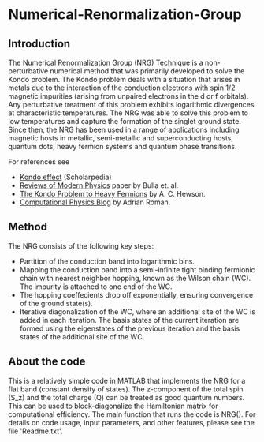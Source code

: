 # Numerical-Renormalization-Group

## Introduction

The Numerical Renormalization Group (NRG) Technique is a non-perturbative numerical method that was primarily developed to solve the Kondo problem. The Kondo problem deals with a situation that arises in metals due to the interaction of the conduction electrons with spin 1/2 magnetic impurities (arising from unpaired electrons in the d or f orbitals). Any perturbative treatment of this problem exhibits logarithmic divergences at characteristic temperatures. The NRG was able to solve this problem to low temperatures and capture the formation of the singlet ground state. Since then, the NRG has been used in a range of applications including magnetic hosts in metallic, semi-metallic and superconducting hosts, quantum dots, heavy fermion systems and quantum phase transitions. 

For references see
* [Kondo effect](http://www.scholarpedia.org/article/Kondo_effect) (Scholarpedia)
* [Reviews of Modern Physics](https://doi.org/10.1103/RevModPhys.80.395) paper by Bulla et. al.
* [The Kondo Problem to Heavy Fermions](https://doi.org/10.1017/CBO9780511470752) by A. C. Hewson.
* [Computational Physics Blog](https://compphys.go.ro/the-numerical-renormalization-group/) by Adrian Roman.

## Method
The NRG consists of the following key steps:
* Partition of the conduction band into logarithmic bins.
* Mapping the conduction band into a semi-infinite tight binding fermionic chain with nearest neighbor hopping, known as the Wilson chain (WC). The impurity is attached to one end of the WC.
* The hopping coeffecients drop off exponentially, ensuring convergence of the ground state(s).
* Iterative diagonalization of the WC, where an additional site of the WC is added in each iteration. The basis states of the current iteration are formed using the eigenstates of the previous iteration and the basis states of the additional site of the WC.

## About the code
This is a relatively simple code in MATLAB that implements the NRG for a flat band (constant density of states). The z-component of the total spin (S_z) and the total charge (Q) can be treated as good quantum numbers. This can be used to block-diagonalize the Hamiltonian matrix for computational efficiency.
The main function that runs the code is NRG(). For details on code usage, input parameters, and other features, please see the file 'Readme.txt'.


